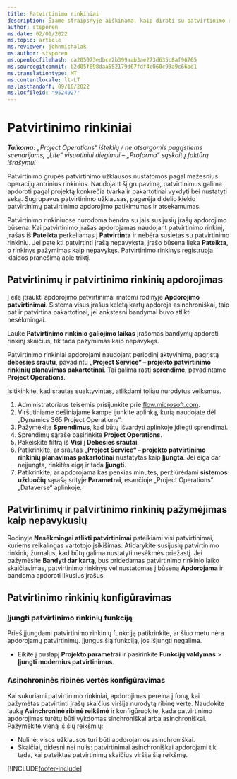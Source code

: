 ```yaml
---
title: Patvirtinimo rinkiniai
description: Šiame straipsnyje aiškinama, kaip dirbti su patvirtinimo rinkiniais, užklausomis ir šių operacijų antriniais rinkiniais.
author: stsporen
ms.date: 02/01/2022
ms.topic: article
ms.reviewer: johnmichalak
ms.author: stsporen
ms.openlocfilehash: ca205073edbce2b399aab3ae273d635c8af96765
ms.sourcegitcommit: b2d05f898daa552179d67fdf4c060c93a9c66bd1
ms.translationtype: MT
ms.contentlocale: lt-LT
ms.lasthandoff: 09/16/2022
ms.locfileid: "9524927"
---
```

# <a name="approval-sets"></a>Patvirtinimo rinkiniai

_**Taikoma:** „Project Operations“ išteklių / ne atsargomis pagrįstiems scenarijams, „Lite“ visuotiniui diegimui – „Proforma“ sąskaitų faktūrų išrašymui_

Patvirtinimo grupės patvirtinimo užklausos nustatomos pagal mažesnius operacijų antrinius rinkinius. Naudojant šį grupavimą, patvirtinimus galima apdoroti pagal projektą konkrečia tvarka ir pakartotinai vykdyti bei nustatyti seką. Sugrupavus patvirtinimo užklausas, pagerėja didelio kiekio patvirtinimų patvirtinimo apdorojimo patikimumas ir atsekamumas.

Patvirtinimo rinkiniuose nurodoma bendra su jais susijusių įrašų apdorojimo būsena. Kai patvirtinimo įrašas apdorojamas naudojant patvirtinimo rinkinį, įrašas iš **Pateikta** perkeliamas į **Patvirtinta** ir nebėra susietas su patvirtinimo rinkiniu. Jei pateikti patvirtinti įrašą nepavyksta, įrašo būsena lieka **Pateikta**, o rinkinys pažymimas kaip nepavykęs. Patvirtinimo rinkinys registruoja klaidos pranešimą apie triktį.

## <a name="processing-approvals-and-approval-sets"></a>Patvirtinimų ir patvirtinimo rinkinių apdorojimas
Į eilę įtraukti apdorojimo patvirtinimai matomi rodinyje **Apdorojimo patvirtinimai**. Sistema visus įrašus keletą kartų apdoroja asinchroniškai, taip pat ir patvirtina pakartotinai, jei ankstesni bandymai buvo atlikti nesėkmingai.

Lauke **Patvirtinimo rinkinio galiojimo laikas** įrašomas bandymų apdoroti rinkinį skaičius, tik tada pažymimas kaip nepavykęs.

Patvirtinimo rinkiniai apdorojami naudojant periodinį aktyvinimą, pagrįstą **debesies srautu**, pavadintu **„Project Service“ – projekto patvirtinimo rinkinių planavimas pakartotinai**. Tai galima rasti **sprendime**, pavadintame **Project Operations**. 

Įsitikinkite, kad srautas suaktyvintas, atlikdami toliau nurodytus veiksmus.

1. Administratoriaus teisėmis prisijunkite prie [flow.microsoft.com](https://powerautomate.microsoft.com).
2. Viršutiniame dešiniajame kampe įjunkite aplinką, kurią naudojate dėl „Dynamics 365 Project Operations“.
3. Pažymėkite **Sprendimus**, kad būtų išvardyti aplinkoje įdiegti sprendimai.
4. Sprendimų sąraše pasirinkite **Project Operations**.
5. Pakeiskite filtrą iš **Visi** į **Debesies srautai**.
6. Patikrinkite, ar srautas **„Project Service“ – projekto patvirtinimo rinkinių planavimas pakartotinai** nustatytas kaip **Įjungta**. Jei eiga dar neįjungta, rinkitės eigą ir tada **Įjungti**.
7. Patikrinkite, ar apdorojama kas penkias minutes, peržiūrėdami **sistemos užduočių** sąrašą srityje **Parametrai**, esančioje „Project Operations“ „Dataverse“ aplinkoje.

## <a name="failed-approvals-and-approval-sets"></a>Patvirtinimų ir patvirtinimo rinkinių pažymėjimas kaip nepavykusių
Rodinyje **Nesėkmingai atlikti patvirtinimai** pateikiami visi patvirtinimai, kuriems reikalingas vartotojo įsikišimas. Atidarykite susijusių patvirtinimo rinkinių žurnalus, kad būtų galima nustatyti nesėkmės priežastį.
Jei pažymėsite **Bandyti dar kartą**, bus pridedamas patvirtinimo rinkinio laiko skaičiavimas, patvirtinimo rinkinys vėl nustatomas į būseną **Apdorojama** ir bandoma apdoroti likusius įrašus.

## <a name="configure-approval-sets"></a>Patvirtinimo rinkinių konfigūravimas

### <a name="enable-the-approval-sets-feature"></a>Įjungti patvirtinimo rinkinių funkciją
Prieš įjungdami patvirtinimo rinkinių funkciją patikrinkite, ar šiuo metu nėra apdorojamų patvirtinimų. Įjungus šią funkciją, jos išjungti negalima.

- Eikite į puslapį **Projekto parametrai** ir pasirinkite **Funkcijų valdymas** > **Įjungti modernius patvirtinimus**.

### <a name="configuring-the-asynchronous-threshold"></a>Asinchroninės ribinės vertės konfigūravimas 
Kai sukuriami patvirtinimo rinkiniai, apdorojimas pereina į foną, kai pažymėtas patvirtinti įrašų skaičius viršija nurodytą ribinę vertę. Naudokite lauką **Asinchroninė ribinė reikšmė** ir konfigūruokite, kada patvirtinimo apdorojimas turėtų būti vykdomas sinchroniškai arba asinchroniškai. Pažymėkite vieną iš šių reikšmių:

  - Nulinė: visos užklausos turi būti apdorojamos asinchroniškai. 
  - Skaičiai, didesni nei nulis: patvirtinimai asinchroniškai apdorojami tik tada, kai pateiktas patvirtinimų skaičius viršija šią reikšmę.

[!INCLUDE[footer-include](../includes/footer-banner.md)]
